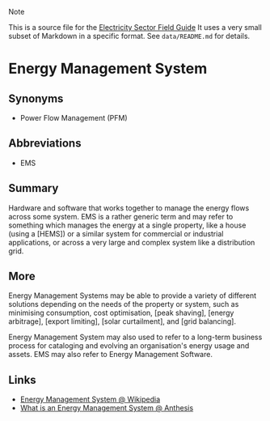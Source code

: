> [!NOTE] 
> This is a source file for the [Electricity Sector Field Guide](https://grahamlea.github.io/Electricity-Sector-Field-Guide/)
> It uses a very small subset of Markdown in a specific format.
> See `data/README.md` for details.

# Energy Management System

## Synonyms
- Power Flow Management (PFM)

## Abbreviations
- EMS


## Summary

Hardware and software that works together to manage the energy flows across some system.
EMS is a rather generic term and may refer to something which manages the energy at a single property,
like a house (using a [HEMS]) or a similar system for commercial or industrial applications,
or across a very large and complex system like a distribution grid.


## More

Energy Management Systems may be able to provide a variety of different solutions depending on the
needs of the property or system, such as minimising consumption, cost optimisation, [peak shaving],
[energy arbitrage], [export limiting], [solar curtailment], and [grid balancing].

Energy Management System may also used to refer to a long-term business process for cataloging and
evolving an organisation's energy usage and assets.
EMS may also refer to Energy Management Software.


## Links
- [Energy Management System @ Wikipedia](https://en.wikipedia.org/wiki/Energy_management_system)
- [What is an Energy Management System @ Anthesis](https://www.anthesisgroup.com/au/insights/what-is-an-energy-management-system)

